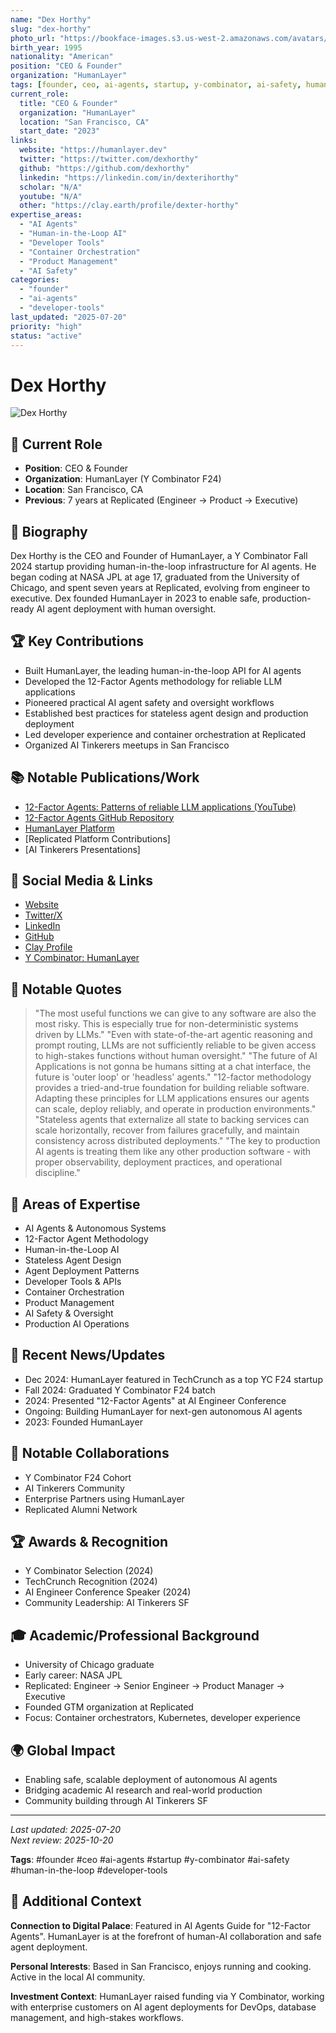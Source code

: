 ```yaml
---
name: "Dex Horthy"
slug: "dex-horthy"
photo_url: "https://bookface-images.s3.us-west-2.amazonaws.com/avatars/92f896139dcd3579fc7d508f11a5ec34fdf643a9.jpg"
birth_year: 1995
nationality: "American"
position: "CEO & Founder"
organization: "HumanLayer"
tags: [founder, ceo, ai-agents, startup, y-combinator, ai-safety, human-in-the-loop, developer-tools]
current_role:
  title: "CEO & Founder"
  organization: "HumanLayer"
  location: "San Francisco, CA"
  start_date: "2023"
links:
  website: "https://humanlayer.dev"
  twitter: "https://twitter.com/dexhorthy"
  github: "https://github.com/dexhorthy"
  linkedin: "https://linkedin.com/in/dexterihorthy"
  scholar: "N/A"
  youtube: "N/A"
  other: "https://clay.earth/profile/dexter-horthy"
expertise_areas:
  - "AI Agents"
  - "Human-in-the-Loop AI"
  - "Developer Tools"
  - "Container Orchestration"
  - "Product Management"
  - "AI Safety"
categories:
  - "founder"
  - "ai-agents"
  - "developer-tools"
last_updated: "2025-07-20"
priority: "high"
status: "active"
---
```


# Dex Horthy

![Dex Horthy](https://bookface-images.s3.us-west-2.amazonaws.com/avatars/92f896139dcd3579fc7d508f11a5ec34fdf643a9.jpg)

## 🎯 Current Role

- **Position**: CEO & Founder
- **Organization**: HumanLayer (Y Combinator F24)
- **Location**: San Francisco, CA
- **Previous**: 7 years at Replicated (Engineer → Product → Executive)

## 📖 Biography

Dex Horthy is the CEO and Founder of HumanLayer, a Y Combinator Fall 2024 startup providing human-in-the-loop infrastructure for AI agents. He began coding at NASA JPL at age 17, graduated from the University of Chicago, and spent seven years at Replicated, evolving from engineer to executive. Dex founded HumanLayer in 2023 to enable safe, production-ready AI agent deployment with human oversight.

## 🏆 Key Contributions

- Built HumanLayer, the leading human-in-the-loop API for AI agents
- Developed the 12-Factor Agents methodology for reliable LLM applications
- Pioneered practical AI agent safety and oversight workflows
- Established best practices for stateless agent design and production deployment
- Led developer experience and container orchestration at Replicated
- Organized AI Tinkerers meetups in San Francisco

## 📚 Notable Publications/Work

- [12-Factor Agents: Patterns of reliable LLM applications (YouTube)](https://www.youtube.com/watch?v=8kMaTybvDUw)
- [12-Factor Agents GitHub Repository](https://github.com/humanlayer/12-factor-agents)
- [HumanLayer Platform](https://humanlayer.dev)
- [Replicated Platform Contributions]
- [AI Tinkerers Presentations]

## 🔗 Social Media & Links

- [Website](https://humanlayer.dev)
- [Twitter/X](https://twitter.com/dexhorthy)
- [LinkedIn](https://linkedin.com/in/dexterihorthy)
- [GitHub](https://github.com/dexhorthy)
- [Clay Profile](https://clay.earth/profile/dexter-horthy)
- [Y Combinator: HumanLayer](https://www.ycombinator.com/companies/humanlayer)

## 💬 Notable Quotes

> "The most useful functions we can give to any software are also the most risky. This is especially true for non-deterministic systems driven by LLMs."
> "Even with state-of-the-art agentic reasoning and prompt routing, LLMs are not sufficiently reliable to be given access to high-stakes functions without human oversight."
> "The future of AI Applications is not gonna be humans sitting at a chat interface, the future is 'outer loop' or 'headless' agents."
> "12-factor methodology provides a tried-and-true foundation for building reliable software. Adapting these principles for LLM applications ensures our agents can scale, deploy reliably, and operate in production environments."
> "Stateless agents that externalize all state to backing services can scale horizontally, recover from failures gracefully, and maintain consistency across distributed deployments."
> "The key to production AI agents is treating them like any other production software - with proper observability, deployment practices, and operational discipline."

## 🧠 Areas of Expertise

- AI Agents & Autonomous Systems
- 12-Factor Agent Methodology
- Human-in-the-Loop AI
- Stateless Agent Design
- Agent Deployment Patterns
- Developer Tools & APIs
- Container Orchestration
- Product Management
- AI Safety & Oversight
- Production AI Operations

## 📰 Recent News/Updates

- Dec 2024: HumanLayer featured in TechCrunch as a top YC F24 startup
- Fall 2024: Graduated Y Combinator F24 batch
- 2024: Presented "12-Factor Agents" at AI Engineer Conference
- Ongoing: Building HumanLayer for next-gen autonomous AI agents
- 2023: Founded HumanLayer

## 🤝 Notable Collaborations

- Y Combinator F24 Cohort
- AI Tinkerers Community
- Enterprise Partners using HumanLayer
- Replicated Alumni Network

## 🏆 Awards & Recognition

- Y Combinator Selection (2024)
- TechCrunch Recognition (2024)
- AI Engineer Conference Speaker (2024)
- Community Leadership: AI Tinkerers SF

## 🎓 Academic/Professional Background

- University of Chicago graduate
- Early career: NASA JPL
- Replicated: Engineer → Senior Engineer → Product Manager → Executive
- Founded GTM organization at Replicated
- Focus: Container orchestrators, Kubernetes, developer experience

## 🌍 Global Impact

- Enabling safe, scalable deployment of autonomous AI agents
- Bridging academic AI research and real-world production
- Community building through AI Tinkerers SF

---
_Last updated: 2025-07-20_  
_Next review: 2025-10-20_

**Tags**: #founder #ceo #ai-agents #startup #y-combinator #ai-safety #human-in-the-loop #developer-tools

## 📝 Additional Context

**Connection to Digital Palace**: Featured in AI Agents Guide for "12-Factor Agents". HumanLayer is at the forefront of human-AI collaboration and safe agent deployment.

**Personal Interests**: Based in San Francisco, enjoys running and cooking. Active in the local AI community.

**Investment Context**: HumanLayer raised funding via Y Combinator, working with enterprise customers on AI agent deployments for DevOps, database management, and high-stakes workflows.

